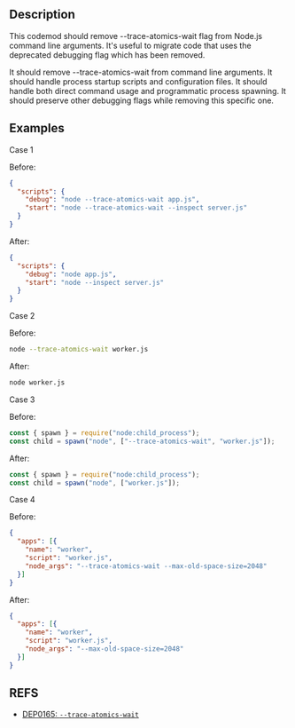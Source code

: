 ## Description

This codemod should remove --trace-atomics-wait flag from Node.js command line arguments. It's useful to migrate code that uses the deprecated debugging flag which has been removed.

It should remove --trace-atomics-wait from command line arguments. It should handle process startup scripts and configuration files. It should handle both direct command usage and programmatic process spawning. It should preserve other debugging flags while removing this specific one.

## Examples

Case 1

Before:

```json
{
  "scripts": {
    "debug": "node --trace-atomics-wait app.js",
    "start": "node --trace-atomics-wait --inspect server.js"
  }
}
```

After:

```json
{
  "scripts": {
    "debug": "node app.js",
    "start": "node --inspect server.js"
  }
}
```

Case 2

Before:

```bash
node --trace-atomics-wait worker.js
```

After:

```bash
node worker.js
```

Case 3

Before:

```js
const { spawn } = require("node:child_process");
const child = spawn("node", ["--trace-atomics-wait", "worker.js"]);
```

After:

```js
const { spawn } = require("node:child_process");
const child = spawn("node", ["worker.js"]);
```

Case 4

Before:

```json
{
  "apps": [{
    "name": "worker",
    "script": "worker.js",
    "node_args": "--trace-atomics-wait --max-old-space-size=2048"
  }]
}
```

After:

```json
{
  "apps": [{
    "name": "worker",
    "script": "worker.js",
    "node_args": "--max-old-space-size=2048"
  }]
}
```

## REFS

- [DEP0165: `--trace-atomics-wait`](https://nodejs.org/api/deprecations.html#DEP0165)